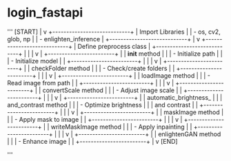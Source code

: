 # login_fastapi

'''
[START]
 |
 v
+----------------------------+
| Import Libraries           |
| - os, cv2, glob, np        |
| - enlighten_inference      |
+----------------------------+
 |
 v
+----------------------------+
| Define preprocess class    |
+----------------------------+
 |            |
 |            v
 |  +------------------------+
 |  | __init__ method        |
 |  | - Initialize path      |
 |  | - Initialize model     |
 |  +------------------------+
 |            |
 |            v
 |  +------------------------+
 |  | checkFolder method     |
 |  | - Check/create folders |
 |  +------------------------+
 |            |
 |            v
 |  +------------------------+
 |  | loadImage method       |
 |  | - Read image from path |
 |  +------------------------+
 |            |
 |            v
 |  +------------------------+
 |  | convertScale method    |
 |  | - Adjust image scale   |
 |  +------------------------+
 |            |
 |            v
 |  +------------------------+
 |  | automatic_brightness_  |
 |  | and_contrast method    |
 |  | - Optimize brightness  |
 |  |   and contrast         |
 |  +------------------------+
 |            |
 |            v
 |  +------------------------+
 |  | maskImage method       |
 |  | - Apply mask to image  |
 |  +------------------------+
 |            |
 |            v
 |  +------------------------+
 |  | writeMaskImage method  |
 |  | - Apply inpainting     |
 |  +------------------------+
 |            |
 |            v
 |  +------------------------+
 |  | enlightenGAN method    |
 |  | - Enhance image        |
 |  +------------------------+
 |
 v
[END]

'''
